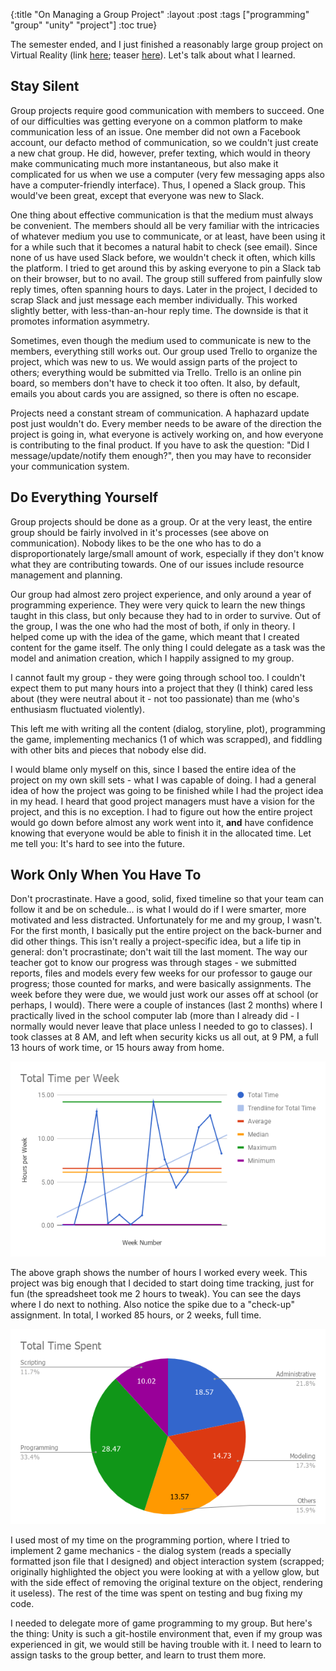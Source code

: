 {:title "On Managing a Group Project"
 :layout :post
 :tags  ["programming" "group" "unity" "project"]
 :toc true}

The semester ended, and I just finished a reasonably large group project on
Virtual Reality (link [here][github]; teaser [here][teaser]). Let's talk about
what I learned.

## Stay Silent

Group projects require good communication with members to succeed. One of our
difficulties was getting everyone on a common platform to make communication
less of an issue. One member did not own a Facebook account, our defacto method
of communication, so we couldn't just create a new chat group. He did, however,
prefer texting, which would in theory make communicating much more
instantaneous, but also make it complicated for us when we use a computer (very
few messaging apps also have a computer-friendly interface). Thus, I opened a
Slack group. This would've been great, except that everyone was new to Slack.

One thing about effective communication is that the medium must always be
convenient. The members should all be very familiar with the intricacies of
whatever medium you use to communicate, or at least, have been using it for a
while such that it becomes a natural habit to check (see email). Since none of
us have used Slack before, we wouldn't check it often, which kills the platform.
I tried to get around this by asking everyone to pin a Slack tab on their
browser, but to no avail. The group still suffered from painfully slow reply
times, often spanning hours to days. Later in the project, I decided to scrap
Slack and just message each member individually. This worked slightly better,
with less-than-an-hour reply time. The downside is that it promotes information
asymmetry.

Sometimes, even though the medium used to communicate is new to the members,
everything still works out. Our group used Trello to organize the project, which
was new to us. We would assign parts of the project to others; everything would
be submitted via Trello. Trello is an online pin board, so members don't have to
check it too often. It also, by default, emails you about cards you are
assigned, so there is often no escape.

Projects need a constant stream of communication. A haphazard update post just
wouldn't do. Every member needs to be aware of the direction the project is
going in, what everyone is actively working on, and how everyone is contributing
to the final product. If you have to ask the question: "Did I
message/update/notify them enough?", then you may have to reconsider your
communication system.

## Do Everything Yourself

Group projects should be done as a group. Or at the very least, the entire group
should be fairly involved in it's processes (see above on communication). Nobody
likes to be the one who has to do a disproportionately large/small amount of
work, especially if they don't know what they are contributing towards. One of
our issues include resource management and planning.

Our group had almost zero project experience, and only around a year of
programming experience. They were very quick to learn the new things taught in
this class, but only because they had to in order to survive. Out of the group,
I was the one who had the most of both, if only in theory. I helped come up with
the idea of the game, which meant that I created content for the game itself.
The only thing I could delegate as a task was the model and animation creation,
which I happily assigned to my group.

I cannot fault my group - they were going through school too. I couldn't expect
them to put many hours into a project that they (I think) cared less about (they
were neutral about it - not too passionate) than me (who's enthusiasm fluctuated
violently).

This left me with writing all the content (dialog, storyline, plot), programming
the game, implementing mechanics (1 of which was scrapped), and fiddling with
other bits and pieces that nobody else did.

I would blame only myself on this, since I based the entire idea of the project
on my own skill sets - what I was capable of doing. I had a general idea of how
the project was going to be finished while I had the project idea in my head. I
heard that good project managers must have a vision for the project, and this is
no exception. I had to figure out how the entire project would go down before
almost any work went into it, **and** have confidence knowing that everyone
would be able to finish it in the allocated time. Let me tell you: It's hard
to see into the future.

## Work Only When You Have To

Don't procrastinate. Have a good, solid, fixed timeline so that your team can
follow it and be on schedule... is what I would do if I were smarter, more
motivated and less distracted. Unfortunately for me and my group, I wasn't. For
the first month, I basically put the entire project on the back-burner and did
other things. This isn't really a project-specific idea, but a life tip in
general: don't procrastinate; don't wait till the last moment. The way our
teacher got to know our progress was through stages - we submitted reports,
files and models every few weeks for our professor to gauge our progress; those
counted for marks, and were basically assignments. The week before they were
due, we would just work our asses off at school (or perhaps, I would). There
were a couple of instances (last 2 months) where I practically lived in the
school computer lab (more than I already did - I normally would never leave that
place unless I needed to go to classes). I took classes at 8 AM, and left when
security kicks us all out, at 9 PM, a full 13 hours of work time, or 15 hours
away from home.

![line graph on week number vs hours worked][graph1]

The above graph shows the number of hours I worked every week. This project was
big enough that I decided to start doing time tracking, just for fun (the
spreadsheet took me 2 hours to tweak). You can see the days where I do next to
nothing. Also notice the spike due to a "check-up" assignment. In total, I
worked 85 hours, or 2 weeks, full time.

![pie chart on different categories I've worked][graph2]

I used most of my time on the programming portion, where I tried to implement 2
game mechanics - the dialog system (reads a specially formatted json file that I
designed) and object interaction system (scrapped; originally highlighted the
object you were looking at with a yellow glow, but with the side effect of
removing the original texture on the object, rendering it useless). The rest of
the time was spent on testing and bug fixing my code.

I needed to delegate more of game programming to my group. But here's the thing:
Unity is such a git-hostile environment that, even if my group was experienced
in git, we would still be having trouble with it. I need to learn to assign
tasks to the group better, and learn to trust them more.

[github]: https://github.com/cheukyin699/operation-omega
[teaser]: https://youtu.be/LoFFHOdB3xo
[graph1]: /res/images/time-week.png
[graph2]: /res/images/total-spent.png
